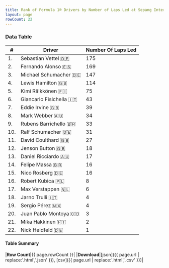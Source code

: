 ```yaml
---
title: Rank of Formula 1® Drivers by Number of Laps Led at Sepang International Circuit
layout: page
rowCount: 22
---
```


<canvas id="chart" width="400" height="180"></canvas>
<script>
var data = {
    "datasets": [
        {
            "backgroundColor": [
                "#f3a935",
                "#f3a935",
                "#f3a935",
                "#f3a935",
                "#f3a935",
                "#f3a935",
                "#f3a935",
                "#f3a935",
                "#f3a935",
                "#f3a935",
                "#f3a935",
                "#f3a935",
                "#f3a935",
                "#f3a935",
                "#f3a935",
                "#f3a935",
                "#f3a935",
                "#f3a935",
                "#f3a935",
                "#f3a935",
                "#f3a935",
                "#f3a935"
            ],
            "borderColor": [
                "#f68639",
                "#f68639",
                "#f68639",
                "#f68639",
                "#f68639",
                "#f68639",
                "#f68639",
                "#f68639",
                "#f68639",
                "#f68639",
                "#f68639",
                "#f68639",
                "#f68639",
                "#f68639",
                "#f68639",
                "#f68639",
                "#f68639",
                "#f68639",
                "#f68639",
                "#f68639",
                "#f68639",
                "#f68639"
            ],
            "borderWidth": 1,
            "data": [
                175.0,
                169.0,
                147.0,
                114.0,
                75.0,
                43.0,
                39.0,
                34.0,
                33.0,
                31.0,
                27.0,
                18.0,
                17.0,
                16.0,
                16.0,
                8.0,
                6.0,
                4.0,
                4.0,
                3.0,
                2.0,
                1.0
            ],
            "label": "Number Of Laps Led"
        }
    ],
    "labels": [
        "Sebastian Vettel",
        "Fernando Alonso",
        "Michael Schumacher",
        "Lewis Hamilton",
        "Kimi Räikkönen",
        "Giancarlo Fisichella",
        "Eddie Irvine",
        "Mark Webber",
        "Rubens Barrichello",
        "Ralf Schumacher",
        "David Coulthard",
        "Jenson Button",
        "Daniel Ricciardo",
        "Felipe Massa",
        "Nico Rosberg",
        "Robert Kubica",
        "Max Verstappen",
        "Jarno Trulli",
        "Sergio Pérez",
        "Juan Pablo Montoya",
        "Mika Häkkinen",
        "Nick Heidfeld"
    ]
};
var options = {
  legend: {
    display: false
  },
  scales: {
    xAxes: [{
      ticks: {
        beginAtZero: true,
        maxRotation: 180,
        display: window.innerWidth > 800
      }
    }],
    yAxes: [{
      ticks: {
        beginAtZero: true
      }
    }]
  },
  onResize: function(chart, size) {
    chart.options.scales.xAxes[0].ticks.display = size.width > 800;
  }
};
var chart = new Chart("chart", {
    data: data,
    type: 'bar',
    options: options
});
</script>

<!-- div id="chart-navigation">
<button onclick="window.location = chart.toBase64Image();">Save as Image</button>
<button onclick="window.location = chart.toBase64Image();">Hello</button>
<button onclick="window.location = chart.toBase64Image();">Hello</button>
<select>
<option>one</option>
<option>two</option>
<option>three</option>
</select>
</div -->




### Data Table

| # | Driver | Number Of Laps Led |
|--|--|--|
| 1. | Sebastian Vettel 🇩🇪 | 175 |
| 2. | Fernando Alonso 🇪🇸 | 169 |
| 3. | Michael Schumacher 🇩🇪 | 147 |
| 4. | Lewis Hamilton 🇬🇧 | 114 |
| 5. | Kimi Räikkönen 🇫🇮 | 75 |
| 6. | Giancarlo Fisichella 🇮🇹 | 43 |
| 7. | Eddie Irvine 🇬🇧 | 39 |
| 8. | Mark Webber 🇦🇺 | 34 |
| 9. | Rubens Barrichello 🇧🇷 | 33 |
| 10. | Ralf Schumacher 🇩🇪 | 31 |
| 11. | David Coulthard 🇬🇧 | 27 |
| 12. | Jenson Button 🇬🇧 | 18 |
| 13. | Daniel Ricciardo 🇦🇺 | 17 |
| 14. | Felipe Massa 🇧🇷 | 16 |
| 15. | Nico Rosberg 🇩🇪 | 16 |
| 16. | Robert Kubica 🇵🇱 | 8 |
| 17. | Max Verstappen 🇳🇱 | 6 |
| 18. | Jarno Trulli 🇮🇹 | 4 |
| 19. | Sergio Pérez 🇲🇽 | 4 |
| 20. | Juan Pablo Montoya 🇨🇴 | 3 |
| 21. | Mika Häkkinen 🇫🇮 | 2 |
| 22. | Nick Heidfeld 🇩🇪 | 1 |

#### Table Summary

|**Row Count**|{{ page.rowCount }}|
|**Download**|[json]({{ page.url | replace:'.html','.json' }}), [csv]({{ page.url | replace:'.html','.csv' }})|
